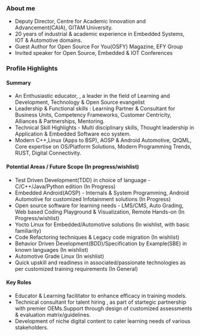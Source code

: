 ### About me
- Deputy Director, Centre for Academic Innovation and Advancement(CAIA), GITAM University.
- 20 years of industrial & academic experience in Embedded Systems, IOT & Automotive domains.
- Guest Author for Open Source For You(OSFY) Magazine, EFY Group
- Invited speaker for Open Source, Embedded & IOT Conferences

### Profile Highlights

#### Summary
* An Enthusiastic educator, , a leader in the field of Learning and Development, Technology & Open Source evangelist
* Leadership & Functional skills : Learning Partner & Consultant for Business Units, Competency Frameworks, Customer Centricity, Alliances & Partnerships, Mentoring.
* Technical Skill Highlights - Multi disciplinary skills, Thought leadership in Application & Embedded Software eco system.
* Modern C++,Linux (Apps to BSP), AOSP & Android Automotive, QtQML, Core expertise on OS/Platform Solutions, Modern Programming Trends, RUST, Digital Connectivity.

#### Potential Areas / Future Scope (In progress/wishlist)
* Test Driven Development(TDD) in choice of language - C/C++/Java/Python edition (In Progress)
* Embedded Android(AOSP) - Internals & System Programming, Android Automotive  for customized Infotainment solutions (In Progress)
* Open source software for learning needs - LMS/CMS, Auto Grading, Web based Coding Playground & Visualization, Remote Hands-on (In Progress/wishlist)
* Yocto Linux for Embedded/Automotive solutions (In wishlist, with basic familiarity)
* Code Refactoring techniques & Legacy code migration (In wishlist)
* Behavior Driven Development(BDD)/Specification by Example(SBE) in known languages (In wishlist)
* Automotive Grade Linux (In wishlist)
* Quick upskill and readiness in associated/passionate technologies as per customized training requirements (In General)

#### Key Roles
* Educator & Learning facilitator to enhance efficacy in training models.
* Technical consultant for talent hiring , as part of startegic partnership with premier OEMs.Support through design of customized assessments & evaluation matrix/guidelines.
* Development of niche digital content to cater learning needs of various stakeholders.

